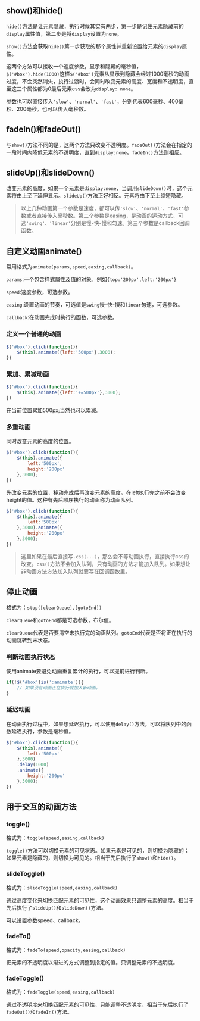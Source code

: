 
## show()和hide()

`hide()`方法是让元素隐藏，执行时候其实有两步，第一步是记住元素隐藏前的`display`属性值，第二步是将`display`设置为`none`。

`show()`方法会获取`hide()`第一步获取的那个属性并重新设置给元素的`display`属性。

这两个方法可以接收一个速度参数，显示和隐藏的毫秒值，`$('#box').hide(1000)`这样`$('#box')`元素从显示到隐藏会经过1000毫秒的动画过度，不会突然消失，执行过渡时，会同时改变元素的高度、宽度和不透明度，直至这三个属性都为0最后元素css会改为`display: none`。

参数也可以直接传入`'slow'`、`'normal'`、`'fast'`，分别代表600毫秒、400毫秒、200毫秒。也可以传入毫秒数。

## fadeIn()和fadeOut()

与`show()`方法不同的是，这两个方法只改变不透明度。`fadeOut()`方法会在指定的一段时间内降低元素的不透明度，直到`display:none`。`fadeIn()`方法则相反。

## slideUp()和slideDown()

改变元素的高度，如果一个元素是`display:none`，当调用`slideDown()`时，这个元素将由上至下延伸显示。`slideUp()`方法正好相反。元素将由下至上缩短隐藏。

> 以上几种动画第一个参数是速度，都可以传`'slow'`、`'normal'`、`'fast'`参数或者直接传入毫秒数。第二个参数是easing，是动画的运动方式，可选`'swing'、'linear'`分别是慢-快-慢和匀速。第三个参数是callback回调函数。

## 自定义动画animate()

常用格式为`animate(params,speed,easing,callback)`。

`params`:一个包含样式属性及值的对象。例如`{top:'200px',left:'200px'}`

`speed`:速度参数，可选参数。

`easing`:设置动画的节奏，可选值是`swing`慢-快-慢和`linear`匀速，可选参数。

`callback`:在动画完成时执行的函数，可选参数。

### 定义一个普通的动画

```js
$('#box').click(function(){
    $(this).animate({left:'500px'},3000);
})
```

### 累加、累减动画

```js
$('#box').click(function(){
    $(this).animate({left:'+=500px'},3000);
})
```

在当前位置累加500px;当然也可以累减。

### 多重动画

同时改变元素的高度的位置。

```js
$('#box').click(function(){
    $(this).animate({
        left:'500px',
        height:'200px'
    },3000);
})
```

先改变元素的位置，移动完成后再改变元素的高度。在left执行完之前不会改变height的值。这种有先后顺序执行的动画称为动画队列。

```js
$('#box').click(function(){
    $(this).animate({
        left:'500px'
    },3000).animate({
        height:'200px'
    },3000);
})
```

> 这里如果在最后直接写`.css(...)`，那么会不等动画执行，直接执行css的改变。`css()`方法不会加入队列，只有动画的方法才能加入队列。如果想让非动画方法方法加入队列就要写在回调函数里。


## 停止动画

格式为：`stop([clearQueue],[gotoEnd])`

`clearQueue`和`gotoEnd`都是可选参数，布尔值。

`clearQueue`代表是否要清空未执行完的动画队列。`gotoEnd`代表是否将正在执行的动画跳转到末状态。

### 判断动画执行状态

使用animate要避免动画重复累计的执行，可以提前进行判断。

```js
if(!$('#box')is(':animate')){
    // 如果没有动画正在执行就加入新动画。
}

```

### 延迟动画

在动画执行过程中，如果想延迟执行，可以使用`delay()`方法。可以将队列中的函数延迟执行，参数是毫秒值。

```js
$('#box').click(function(){
    $(this).animate({
        left:'500px'
    },3000)
    .delay(1000)
    .animate({
        height:'200px'
    },3000);
})
```

## 用于交互的动画方法

### toggle()

格式为：`toggle(speed,easing,callback)`

`toggle()`方法可以切换元素的可见状态。如果元素是可见的，则切换为隐藏的；如果元素是隐藏的，则切换为可见的。相当于先后执行了`show()`和`hide()`。

### slideToggle()

格式为：`slideToggle(speed,easing,callback)`

通过高度变化来切换匹配元素的可见性，这个动画效果只调整元素的高度。相当于先后执行了`slideUp()`和`slideDown()`方法。

可以设置参数speed、callback。

### fadeTo()

格式为：`fadeTo(speed,opacity,easing,callback)`

把元素的不透明度以渐进的方式调整到指定的值。只调整元素的不透明度。

### fadeToggle()

格式为：`fadeToggle(speed,easing,callback)`

通过不透明度来切换匹配元素的可见性，只能调整不透明度，相当于先后执行了`fadeOut()`和`fadeIn()`方法。
